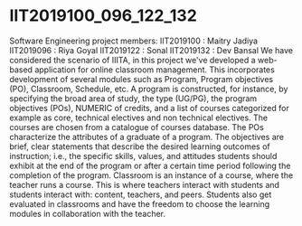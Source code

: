 # IIT2019100_096_122_132
Software Engineering project
members: 
      IIT2019100 : Maitry Jadiya
      IIT2019096 : Riya Goyal
      IIT2019122 : Sonal
      IIT2019132 : Dev Bansal 
     We have considered the scenario of IIITA, in this project we've developed a web-based application for online classroom management. This incorporates development of several modules such as Program, Program objectives (PO), Classroom, Schedule, etc. A program is constructed, for instance, by specifying the broad area of study, the type (UG/PG), the program objectives (POs), NUMERIC of credits, and a list of courses categorized for example as core, technical electives and non technical electives. The courses are chosen from a catalogue of courses database. The POs characterize the attributes of a graduate of a program. The objectives are brief, clear statements that describe the desired learning outcomes of instruction; i.e., the specific skills, values, and attitudes students should exhibit at the end of the program or after a certain time period following the completion of the program. Classroom is an instance of a course, where the teacher runs a course. This is where teachers interact with students and students interact with: content, teachers, and peers. Students also get evaluated in classrooms and have the freedom to choose the learning modules in collaboration with the teacher. 

      


